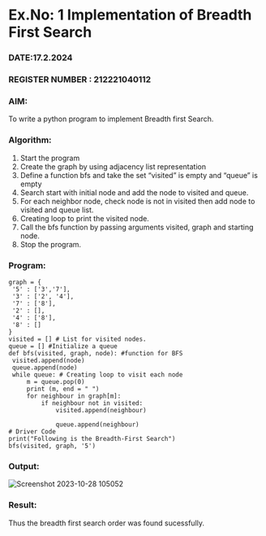 # Ex.No: 1  Implementation of Breadth First Search 
### DATE:17.2.2024                                                                            
### REGISTER NUMBER : 212221040112
### AIM: 
To write a python program to implement Breadth first Search. 
### Algorithm:
1. Start the program
2. Create the graph by using adjacency list representation
3. Define a function bfs and take the set “visited” is empty and “queue” is empty
4. Search start with initial node and add the node to visited and queue.
5. For each neighbor node, check node is not in visited then add node to visited and queue list.
6.  Creating loop to print the visited node.
7.   Call the bfs function by passing arguments visited, graph and starting node.
8.   Stop the program.
### Program:
```
graph = { 
 '5' : ['3','7'],
 '3' : ['2', '4'],
 '7' : ['8'],
 '2' : [],
 '4' : ['8'],
 '8' : []
} 
visited = [] # List for visited nodes. 
queue = [] #Initialize a queue 
def bfs(visited, graph, node): #function for BFS 
 visited.append(node) 
 queue.append(node) 
 while queue: # Creating loop to visit each node 
     m = queue.pop(0) 
     print (m, end = " ") 
     for neighbour in graph[m]: 
         if neighbour not in visited: 
             visited.append(neighbour) 

             queue.append(neighbour) 
# Driver Code 
print("Following is the Breadth-First Search") 
bfs(visited, graph, '5') 
```
### Output:

![Screenshot 2023-10-28 105052](https://github.com/Aishwarya-TM/AI_Lab_2023-24/assets/127846109/9ba8ebb2-1833-4235-8f45-5c6272bfe632)


### Result:
Thus the breadth first search order was found sucessfully.
